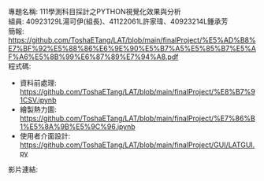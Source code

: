 專題名稱: 111學測科目採計之PYTHON視覺化效果與分析  
組員: 40923129L湯可伊(組長)、41122061L許家瑋、40923214L鍾承芳  
簡報: https://github.com/ToshaETang/LAT/blob/main/finalProject/%E5%AD%B8%E7%BF%92%E5%88%86%E6%9E%90%E5%B7%A5%E5%85%B7%E5%AF%A6%E5%8B%99%E6%87%89%E7%94%A8.pdf  
程式碼: 
  * 資料前處理: https://github.com/ToshaETang/LAT/blob/main/finalProject/%E8%B7%91CSV.ipynb  
  * 繪製熱力圖: https://github.com/ToshaETang/LAT/blob/main/finalProject/%E7%86%B1%E5%8A%9B%E5%9C%96.ipynb  
  * 使用者介面設計: https://github.com/ToshaETang/LAT/blob/main/finalProject/GUI/LATGUI.py  

影片連結:  
